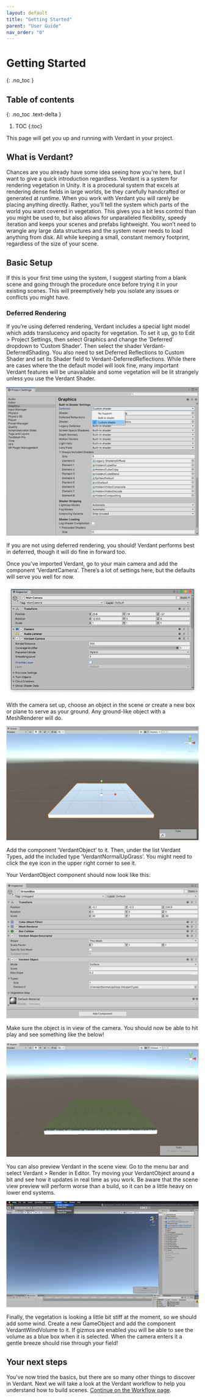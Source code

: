 ```yaml
---
layout: default
title: "Getting Started"
parent: "User Guide"
nav_order: "0"
---
```


# Getting Started
{: .no_toc }

## Table of contents
{: .no_toc .text-delta }

1. TOC
{:toc}

This page will get you up and running with Verdant in your project.

## What is Verdant?

Chances are you already have some idea seeing how you're here, but I want to give a quick introduction regardless. Verdant is a system for rendering vegetation in Unity. It is a procedural system that excels at rendering dense fields in large worlds, be they carefully handcrafted or generated at runtime. When you work with Verdant you will rarely be placing anything directly. Rather, you’ll tell the system which parts of the world you want covered in vegetation. This gives you a bit less control than you might be used to, but also allows for unparalleled flexibility, speedy iteration and keeps your scenes and prefabs lightweight. You won’t need to wrangle any large data structures and the system never needs to load anything from disk. All while keeping a small, constant memory footprint, regardless of the size of your scene.

## Basic Setup

If this is your first time using the system, I suggest starting from a blank scene and going through the procedure once before trying it in your existing scenes. This will preemptively help you isolate any issues or conflicts you might have.

### Deferred Rendering
If you’re using deferred rendering, Verdant includes a special light model which adds translucency and opacity for vegetation. To set it up, go to Edit > Project Settings, then select Graphics and change the ’Deferred’ dropdown to ’Custom Shader’. Then select the shader Verdant-DeferredShading. You also need to set Deferred Reflections to Custom Shader and set its Shader field to Verdant-DeferredReflections. While there are cases where the the default model will look fine, many important Verdant features will be unavailable and some vegetation will be lit strangely unless you use the Verdant Shader.

![Image showing the Unity graphics settings with the Deferred popup open](Media/UnityGraphicsSettings.PNG "Setting the deferred shader")

If you are not using deferred rendering, you should! Verdant performs best in deferred, though it will do fine in forward too.

Once you’ve imported Verdant, go to your main camera and add the component ’VerdantCamera’. There’s a lot of settings here, but the defaults will serve you well for now.

![A GameObject with both a VerdantCamera and a Unity camera component](Media/VerdantCameraAdded.PNG "VerdantCamera added")

With the camera set up, choose an object in the scene or create a new box or plane to serve as your ground. Any ground-like object with a MeshRenderer will do.

![A box that has been scaled up to (30,1,30) to act as a floor](Media/FlooringBox.PNG "Ground box")

Add the component ’VerdantObject’ to it. Then, under the list Verdant Types, add the included type ’VerdantNormalUpGrass’. You might need to click the eye icon in the upper right corner to see it.

Your VerdantObject component should now look like this:

![A VerdantObject configured with the simple VerdantNormalUpGrass type](Media/AddVerdantObject.PNG "VerdantObject parameters")

Make sure the object is in view of the camera. You should now be able to hit play and see something like the below!

![The previously added box covered in short green grass](Media/GroundWithGrass.PNG "Ground with vegetation")

You can also preview Verdant in the scene view. Go to the menu bar and select Verdant > Render in Editor. Try moving your VerdantObject around a bit and see how it updates in real time as you work. Be aware that the scene view preview will perform worse than a build, so it can be a little heavy on lower end systems.

![The system menu bar with the menu Verdant open and the option Render In Editor Selected](Media/MenuBar.PNG "Menu Bar")

Finally, the vegetation is looking a little bit stiff at the moment, so we should add some wind. Create a new GameObject and add the component VerdantWindVolume to it. If gizmos are enabled you will be able to see the volume as a blue box when it is selected. When the camera enters it a gentle breeze should rise through your field!  

## Your next steps

You've now tried the basics, but there are so many other things to discover in Verdant. Next we will take a look at the Verdant workflow to help you understand how to build scenes. [Continue on the Workflow page](Workflow.html). 
